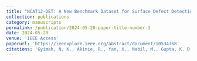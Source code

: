 ```yaml
---
title: "NCAT12-DET: A New Benchmark Dataset for Surface Defect Detection and a Comparative Study"
collection: publications
category: manuscripts
permalink: /publication/2024-05-20-paper-title-number-3
date: 2024-05-20
venue: 'IEEE Access'
paperurl: 'https://ieeexplore.ieee.org/abstract/document/10534768'
citations: 'Gyimah, N. K., Akinie, R., Yan, X., Nabil, M., Gupta, K. D., Homaifar, A., ... & Opoku, D. (2024). NCAT12-DET: A New Benchmark Dataset for Surface Defect Detection and a Comparative Study. IEEE Access.'
---
```

